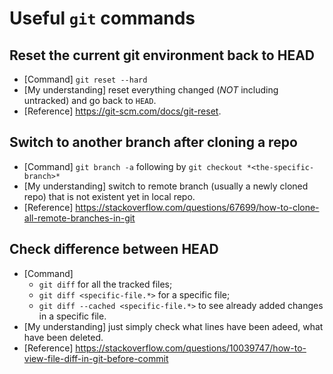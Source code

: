 # Useful `git` commands

## Reset the current git environment back to HEAD
* [Command] `git reset --hard`
* [My understanding] reset everything changed (*NOT* including untracked) and go back to `HEAD`.
* [Reference] https://git-scm.com/docs/git-reset.
 
## Switch to another branch after cloning a repo
* [Command] `git branch -a` following by `git checkout *<the-specific-branch>*`
* [My understanding] switch to remote branch (usually a newly cloned repo) that is not existent yet in local repo.
* [Reference] https://stackoverflow.com/questions/67699/how-to-clone-all-remote-branches-in-git

## Check difference between HEAD
* [Command] 
    * `git diff` for all the tracked files; 
    * `git diff <specific-file.*>` for a specific file;
    * `git diff --cached <specific-file.*>` to see already added changes in a specific file.
* [My understanding] just simply check what lines have been adeed, what have been deleted.
* [Reference] https://stackoverflow.com/questions/10039747/how-to-view-file-diff-in-git-before-commit